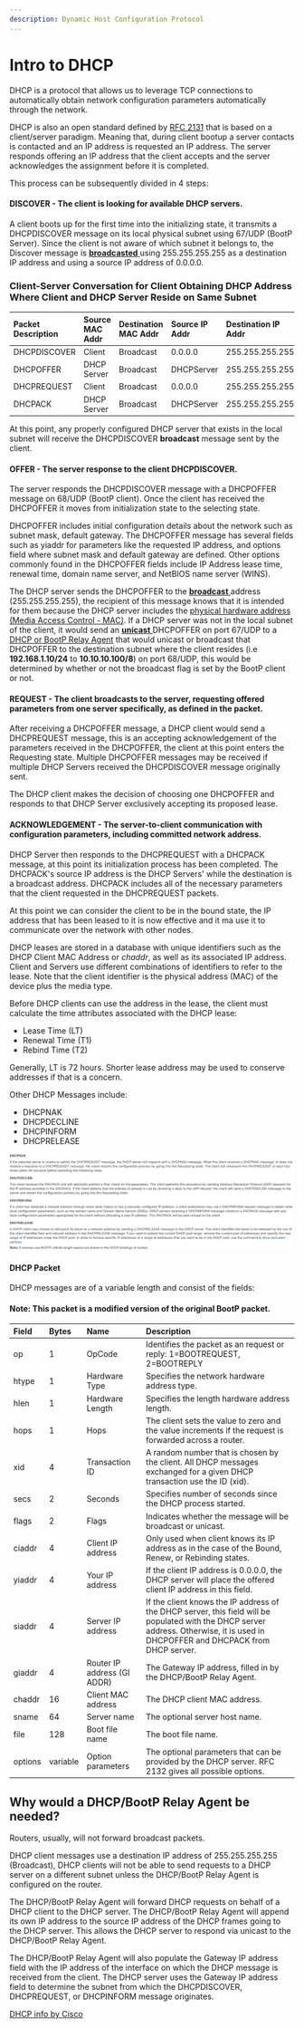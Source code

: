 ```yaml
---
description: Dynamic Host Configuration Protocol
---
```


# Intro to DHCP

DHCP is a protocol that allows us to leverage TCP connections to automatically obtain network configuration parameters automatically through the network. 

DHCP is also an open standard defined by [RFC 2131](https://www.ietf.org/rfc/rfc2131.txt) that is based on a client/server paradigm. Meaning that, during client bootup a server contacts is contacted and an IP address is requested an IP address. The server responds offering an IP address that the client accepts and the server acknowledges the assignment before it is completed. 

This process can be subsequently divided in 4 steps:

#### DISCOVER - The client is looking for available DHCP servers.

A client boots up for the first time into the initializing state, it transmits a DHCPDISCOVER message on its local physical subnet using 67/UDP \(BootP Server\). Since the client is not aware of which subnet it belongs to, the Discover message is [**broadcasted** ](https://tools.ietf.org/html/rfc919)using 255.255.255.255 as a destination IP address and using a source IP address of 0.0.0.0.

### Client-Server Conversation for Client Obtaining DHCP Address Where Client and DHCP Server Reside on Same Subnet

| Packet Description | Source MAC Addr | Destination MAC Addr | Source IP Addr | Destination IP Addr |
| :--- | :--- | :--- | :--- | :--- |
| DHCPDISCOVER | Client | Broadcast | 0.0.0.0 | 255.255.255.255 |
| DHCPOFFER | DHCP Server | Broadcast | DHCPServer | 255.255.255.255 |
| DHCPREQUEST | Client | Broadcast | 0.0.0.0 | 255.255.255.255 |
| DHCPACK | DHCP Server | Broadcast | DHCPServer | 255.255.255.255 |

At this point, any properly configured DHCP server that exists in the local subnet will receive the DHCPDISCOVER **broadcast** message sent by the client. 

#### OFFER - The server response to the client DHCPDISCOVER.

The server responds the DHCPDISCOVER message with a DHCPOFFER message on 68/UDP \(BootP client\). Once the client has received the DHCPOFFER it moves from initialization state to the selecting state.

DHCPOFFER includes initial configuration details about the network such as subnet mask, default gateway. The DHCPOFFER message has several fields such as yiaddr for parameters like the requested IP address, and options field where subnet mask and default gateway are defined. Other options commonly found in the DHCPOFFER fields include IP Address lease time, renewal time, domain name server, and NetBIOS name server \(WINS\). 

The DHCP server sends the DHCPOFFER to the [**broadcast** ](https://tools.ietf.org/html/rfc919)address \(255.255.255.255\), the recipient of this message knows that it is intended for them because the DHCP server includes the [physical hardware address \(Media Access Control - MAC\)](https://standards.ieee.org/content/dam/ieee-standards/standards/web/documents/tutorials/macgrp.pdf). If a DHCP server was not in the local subnet of the client, it would send an [**unicast** ](https://docs.microsoft.com/en-us/previous-versions/windows/it-pro/windows-server-2003/cc736574%28v=ws.10%29?redirectedfrom=MSDN)DHCPOFFER on port 67/UDP to a [DHCP or BootP Relay Agent](https://www.cisco.com/en/US/docs/ios/12_4t/ip_addr/configuration/guide/htdhcpre.html#wp1085232) that would unicast or broadcast that DHCPOFFER to the destination subnet where the client resides \(i.e **192.168.1.10/24** to **10.10.10.100/8**\) on port 68/UDP, this would be determined by whether or not the broadcast flag is set by the BootP client or not. 

#### REQUEST - The client broadcasts to the server, requesting offered parameters from one server specifically, as defined in the packet.

After receiving a DHCPOFFER message, a DHCP client would send a DHCPREQUEST message, this is an accepting acknowledgement of the parameters received in the DHCPOFFER, the client at this point enters the Requesting state. Multiple DHCPOFFER messages may be received if multiple DHCP Servers received the DHCPDISCOVER message originally sent. 

The DHCP client makes the decision of choosing one DHCPOFFER and responds to that DHCP Server exclusively accepting its proposed lease. 

#### ACKNOWLEDGEMENT - The server-to-client communication with configuration parameters, including committed network address.

DHCP Server then responds to the DHCPREQUEST with a DHCPACK message, at this point its initialization process has been completed. The DHCPACK's source IP address is the DHCP Servers' while the destination is a broadcast address. DHCPACK includes all of the necessary parameters that the client requested in the DHCPREQUEST packets. 

At this point we can consider the client to be in the bound state, the IP address that has been leased to it is now effective and it ma use it to communicate over the network with other nodes. 

DHCP leases are stored in a database with unique identifiers such as the DHCP Client MAC Address or _chaddr_, as well as its associated IP address. Client and Servers use different combinations of identifiers to refer to the lease. Note that the client identifier is the physical address \(MAC\) of the device plus the media type.

Before DHCP clients can use the address in the lease, the client must calculate the time attributes associated with the DHCP lease:

* Lease Time \(LT\)
* Renewal Time \(T1\)
* Rebind Time \(T2\)

Generally, LT is 72 hours. Shorter lease address may be used to conserve addresses if that is a concern.

Other DHCP Messages include: 

* DHCPNAK
* DHCPDECLINE
* DHCPINFORM
* DHCPRELEASE

![Other DHCP messages](../../../.gitbook/assets/image%20%2860%29.png)

#### DHCP Packet

DHCP messages are of a variable length and consist of the fields:

#### **Note:** This packet is a modified version of the original BootP packet.

| Field | Bytes | Name | Description |
| :--- | :--- | :--- | :--- |
| op | 1 | OpCode | Identifies the packet as an request or reply: 1=BOOTREQUEST, 2=BOOTREPLY |
| htype | 1 | Hardware Type | Specifies the network hardware address type. |
| hlen | 1 | Hardware Length | Specifies the length hardware address length. |
| hops | 1 | Hops | The client sets the value to zero and the value increments if the request is forwarded across a router. |
| xid | 4 | Transaction ID | A random number that is chosen by the client. All DHCP messages exchanged for a given DHCP transaction use the ID \(xid\). |
| secs | 2 | Seconds | Specifies number of seconds since the DHCP process started. |
| flags | 2 | Flags | Indicates whether the message will be broadcast or unicast. |
| ciaddr | 4 | Client IP address | Only used when client knows its IP address as in the case of the Bound, Renew, or Rebinding states. |
| yiaddr | 4 | Your IP address | If the client IP address is 0.0.0.0, the DHCP server will place the offered client IP address in this field. |
| siaddr | 4 | Server IP address | If the client knows the IP address of the DHCP server, this field will be populated with the DHCP server address. Otherwise, it is used in DHCPOFFER and DHCPACK from DHCP server. |
| giaddr | 4 | Router IP address \(GI ADDR\) | The Gateway IP address, filled in by the DHCP/BootP Relay Agent. |
| chaddr | 16 | Client MAC address | The DHCP client MAC address. |
| sname | 64 | Server name | The optional server host name. |
| file | 128 | Boot file name | The boot file name. |
| options | variable | Option parameters | The optional parameters that can be provided by the DHCP server. RFC 2132 gives all possible options. |

## Why would a DHCP/BootP Relay Agent be needed?

Routers, usually, will not forward broadcast packets. 

DHCP client messages use a destination IP address of 255.255.255.255 \(Broadcast\), DHCP clients will not be able to send requests to a DHCP server on a different subnet unless the DHCP/BootP Relay Agent is configured on the router. 

The DHCP/BootP Relay Agent will forward DHCP requests on behalf of a DHCP client to the DHCP server. The DHCP/BootP Relay Agent will append its own IP address to the source IP address of the DHCP frames going to the DHCP server. This allows the DHCP server to respond via unicast to the DHCP/BootP Relay Agent. 

The DHCP/BootP Relay Agent will also populate the Gateway IP address field with the IP address of the interface on which the DHCP message is received from the client. The DHCP server uses the Gateway IP address field to determine the subnet from which the DHCPDISCOVER, DHCPREQUEST, or DHCPINFORM message originates.

[DHCP info by Cisco ](https://www.cisco.com/c/en/us/support/docs/ip/dynamic-address-allocation-resolution/27470-100.html#understanding)

